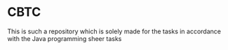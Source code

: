 # CBTC
This is such a repository which is solely made for the tasks in accordance with the Java programming sheer tasks
